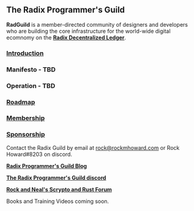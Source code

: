 ## The Radix Programmer's Guild

**RadGuild** is a member-directed community of designers and developers who are building the core infrastructure for the world-wide digital ecomnomy on the [**Radix Decentralized Ledger**](https://radixdlt.com).

### [Introduction](./Introduction.md)

### Manifesto - TBD

### Operation - TBD

### [Roadmap](./Roadmap.md)

### [Membership](./Membership.md)

### [Sponsorship](./Sponsorship.md)

Contact the Radix Guild by email at rock@rockmhoward.com or Rock Howard#8203 on discord.

[**Radix Programmer's Guild Blog**](https://www.publish0x.com/radix-programmers-guild)

[**The Radix Programmer's Guild discord**](https://discord.gg/rugMH3cNBv)

[**Rock and Neal's Scrypto and Rust Forum**](https://discord.gg/VSGu5mddse)

Books and Training Videos coming soon.
